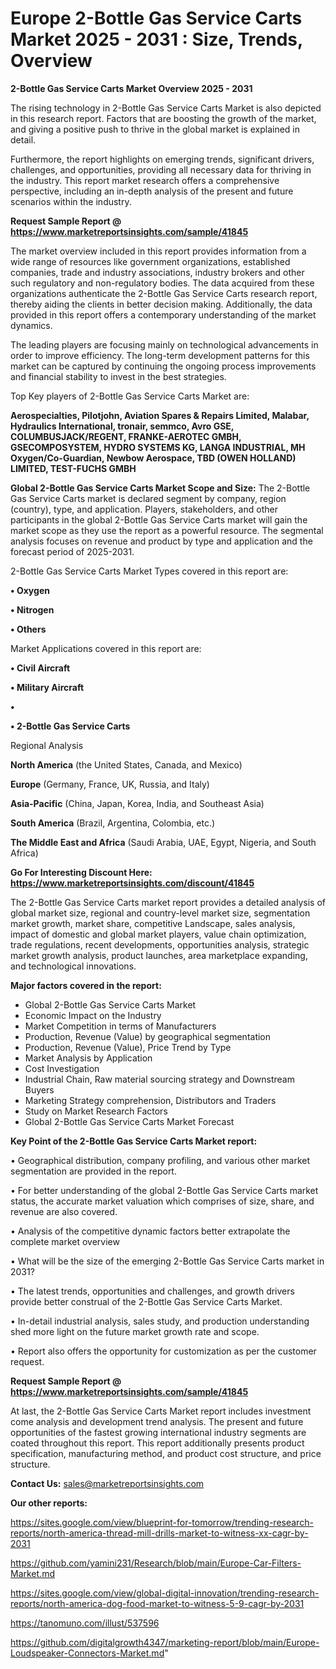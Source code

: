# Europe 2-Bottle Gas Service Carts Market 2025 - 2031 : Size, Trends, Overview

<Strong> 2-Bottle Gas Service Carts Market Overview 2025 - 2031</strong>

The rising technology in 2-Bottle Gas Service Carts Market is also depicted in this research report. Factors that are boosting the growth of the market, and giving a positive push to thrive in the global market is explained in detail.

Furthermore, the report highlights on emerging trends, significant drivers, challenges, and opportunities, providing all necessary data for thriving in the industry. This report market research offers a comprehensive perspective, including an in-depth analysis of the present and future scenarios within the industry.

<strong>Request Sample Report @ <a href=https://www.marketreportsinsights.com/sample/41845>https://www.marketreportsinsights.com/sample/41845</a></strong>

The market overview included in this report provides information from a wide range of resources like government organizations, established companies, trade and industry associations, industry brokers and other such regulatory and non-regulatory bodies. The data acquired from these organizations authenticate the 2-Bottle Gas Service Carts research report, thereby aiding the clients in better decision making. Additionally, the data provided in this report offers a contemporary understanding of the market dynamics.

The leading players are focusing mainly on technological advancements in order to improve efficiency. The long-term development patterns for this market can be captured by continuing the ongoing process improvements and financial stability to invest in the best strategies.

Top Key players of 2-Bottle Gas Service Carts Market are:

<strong>Aerospecialties, Pilotjohn, Aviation Spares & Repairs Limited, Malabar, Hydraulics International, tronair, semmco, Avro GSE, COLUMBUSJACK/REGENT, FRANKE-AEROTEC GMBH, GSECOMPOSYSTEM, HYDRO SYSTEMS KG, LANGA INDUSTRIAL, MH Oxygen/Co-Guardian, Newbow Aerospace, TBD (OWEN HOLLAND) LIMITED, TEST-FUCHS GMBH</strong>

<strong><b>Global 2-Bottle Gas Service Carts Market Scope and Size:</b></strong>
The 2-Bottle Gas Service Carts market is declared segment by company, region (country), type, and application. Players, stakeholders, and other participants in the global 2-Bottle Gas Service Carts market will gain the market scope as they use the report as a powerful resource. The segmental analysis focuses on revenue and product by type and application and the forecast period of 2025-2031.

2-Bottle Gas Service Carts Market Types covered in this report are:

<strong>•  Oxygen

•  Nitrogen

•  Others</strong>

Market Applications covered in this report are:

<strong>•  Civil Aircraft

•  Military Aircraft

•  

•  2-Bottle Gas Service Carts</strong> 

Regional Analysis

<strong>North America</strong> (the United States, Canada, and Mexico)

<strong>Europe</strong> (Germany, France, UK, Russia, and Italy)

<strong>Asia-Pacific</strong> (China, Japan, Korea, India, and Southeast Asia)

<strong>South America</strong> (Brazil, Argentina, Colombia, etc.)

<strong>The Middle East and Africa</strong> (Saudi Arabia, UAE, Egypt, Nigeria, and South Africa)

<strong>Go For Interesting Discount Here: <a href=https://www.marketreportsinsights.com/discount/41845>https://www.marketreportsinsights.com/discount/41845</a></strong>

The 2-Bottle Gas Service Carts market report provides a detailed analysis of global market size, regional and country-level market size, segmentation market growth, market share, competitive Landscape, sales analysis, impact of domestic and global market players, value chain optimization, trade regulations, recent developments, opportunities analysis, strategic market growth analysis, product launches, area marketplace expanding, and technological innovations.

<strong><b>Major factors covered in the report:</b></strong>
<ul>
  <li>Global 2-Bottle Gas Service Carts Market </li>
  <li>Economic Impact on the Industry</li>
  <li>Market Competition in terms of Manufacturers</li>
  <li>Production, Revenue (Value) by geographical segmentation</li>
  <li>Production, Revenue (Value), Price Trend by Type</li>
  <li>Market Analysis by Application</li>
  <li>Cost Investigation</li>
  <li>Industrial Chain, Raw material sourcing strategy and Downstream Buyers</li>
  <li>Marketing Strategy comprehension, Distributors and Traders</li>
  <li>Study on Market Research Factors</li>
  <li>Global 2-Bottle Gas Service Carts Market Forecast</li>
</ul>

<strong><b>Key Point of the 2-Bottle Gas Service Carts Market report:</b></strong>

• Geographical distribution, company profiling, and various other market segmentation are provided in the report.

• For better understanding of the global 2-Bottle Gas Service Carts market status, the accurate market valuation which comprises of size, share, and revenue are also covered.

• Analysis of the competitive dynamic factors better extrapolate the complete market overview

• What will be the size of the emerging 2-Bottle Gas Service Carts market in 2031?

• The latest trends, opportunities and challenges, and growth drivers provide better construal of the 2-Bottle Gas Service Carts Market.

• In-detail industrial analysis, sales study, and production understanding shed more light on the future market growth rate and scope.

• Report also offers the opportunity for customization as per the customer request.

<strong>Request Sample Report @ <a href=https://www.marketreportsinsights.com/sample/41845>https://www.marketreportsinsights.com/sample/41845</a></strong>

At last, the 2-Bottle Gas Service Carts Market report includes investment come analysis and development trend analysis. The present and future opportunities of the fastest growing international industry segments are coated throughout this report. This report additionally presents product specification, manufacturing method, and product cost structure, and price structure.

<strong>Contact Us:</strong>
sales@marketreportsinsights.com

<strong>Our other reports:</strong>

<a href=https://sites.google.com/view/blueprint-for-tomorrow/trending-research-reports/north-america-thread-mill-drills-market-to-witness-xx-cagr-by-2031>https://sites.google.com/view/blueprint-for-tomorrow/trending-research-reports/north-america-thread-mill-drills-market-to-witness-xx-cagr-by-2031</a>

<a href=https://github.com/yamini231/Research/blob/main/Europe-Car-Filters-Market.md>https://github.com/yamini231/Research/blob/main/Europe-Car-Filters-Market.md</a>

<a href=https://sites.google.com/view/global-digital-innovation/trending-research-reports/north-america-dog-food-market-to-witness-5-9-cagr-by-2031>https://sites.google.com/view/global-digital-innovation/trending-research-reports/north-america-dog-food-market-to-witness-5-9-cagr-by-2031</a>

<a href=https://tanomuno.com/illust/537596>https://tanomuno.com/illust/537596</a>

<a href=https://github.com/digitalgrowth4347/marketing-report/blob/main/Europe-Loudspeaker-Connectors-Market.md>https://github.com/digitalgrowth4347/marketing-report/blob/main/Europe-Loudspeaker-Connectors-Market.md</a>"
